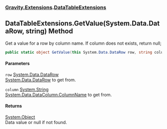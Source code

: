 ### [Gravity.Extensions](./Gravity-Extensions.md 'Gravity.Extensions').[DataTableExtensions](./Gravity-Extensions-DataTableExtensions.md 'Gravity.Extensions.DataTableExtensions')
## DataTableExtensions.GetValue(System.Data.DataRow, string) Method
Get a value for a row by column name. If column does not exists, return null;  
```csharp
public static object GetValue(this System.Data.DataRow row, string column);
```
#### Parameters
<a name='Gravity-Extensions-DataTableExtensions-GetValue(System-Data-DataRow_string)-row'></a>
`row` [System.Data.DataRow](https://docs.microsoft.com/en-us/dotnet/api/System.Data.DataRow 'System.Data.DataRow')  
[System.Data.DataRow](https://docs.microsoft.com/en-us/dotnet/api/System.Data.DataRow 'System.Data.DataRow') to get from.  
  
<a name='Gravity-Extensions-DataTableExtensions-GetValue(System-Data-DataRow_string)-column'></a>
`column` [System.String](https://docs.microsoft.com/en-us/dotnet/api/System.String 'System.String')  
[System.Data.DataColumn.ColumnName](https://docs.microsoft.com/en-us/dotnet/api/System.Data.DataColumn.ColumnName 'System.Data.DataColumn.ColumnName') to get from.  
  
#### Returns
[System.Object](https://docs.microsoft.com/en-us/dotnet/api/System.Object 'System.Object')  
Data value or null if not found.  
